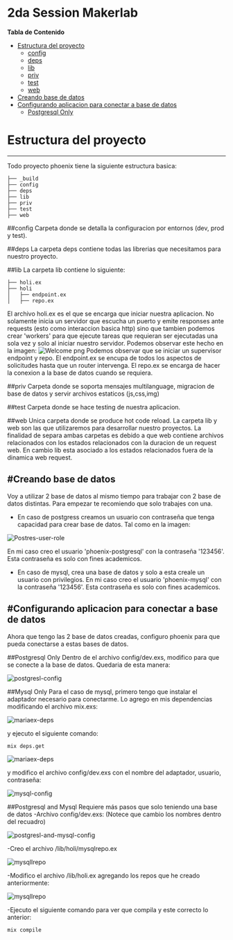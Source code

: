 2da Session Makerlab
===================

**Tabla de Contenido**
- [Estructura del proyecto](#estructura-del-proyecto)
	- [config](#config)
	- [deps](#deps)
	- [lib](#lib)
	- [priv](#priv)
	- [test](#test)
	- [web](#web)
- [Creando base de datos](#creando-base-de-datos)
- [Configurando aplicacion para conectar a base de datos](#configurando-aplicacion-para-conectar-a-base-de-datos)
	- [Postgresql Only](#postgresql-only)



# Estructura del proyecto
-------------
Todo proyecto phoenix tiene la siguiente estructura basica:
```
├── _build
├── config
├── deps
├── lib
├── priv
├── test
├── web
```
##config
Carpeta donde se detalla la configuracion por entornos (dev, prod y test).

##deps
La carpeta deps contiene todas las librerias que necesitamos para nuestro proyecto.

##lib
La carpeta lib contiene lo siguiente:
```
├── holi.ex
├── holi
│   ├── endpoint.ex
│   ├── repo.ex
```
El archivo holi.ex es el que se encarga que iniciar nuestra aplicacion. No solamente inicia un servidor que escucha un puerto y emite responses ante requests (esto como interaccion basica http) sino que tambien podemos crear 'workers' para que ejecute tareas que requieran ser ejecutadas una sola vez y solo al iniciar nuestro servidor.
Podemos observar este hecho en la imagen:
![Welcome png](img/holi.png)
Podemos observar que se iniciar un supervisor endpoint y repo.
El endpoint.ex se encupa de todos los aspectos de solicitudes hasta que un router intervenga.
El repo.ex se encarga de hacer la conexion a la base de datos cuando se requiera.

##priv
Carpeta donde se soporta mensajes multilanguage, migracion de base de datos y servir archivos estaticos (js,css,img)

##test
Carpeta donde se hace testing de nuestra aplicacion.

##web
Unica carpeta donde se produce hot code reload.
La carpeta lib y web son las que utilizaremos para desarrollar nuestro proyectos. La finalidad de separa ambas carpetas es debido a que web contiene archivos relacionados con los estados relacionados con la duracion de un request web. En cambio lib esta asociado a los estados relacionados fuera de la dinamica web request.


#Creando base de datos
-------------
Voy a utilizar 2 base de datos al mismo tiempo para trabajar con 2 base de datos distintas. Para empezar te recomiendo que solo trabajes con una.
- En caso de postgress creamos un usuario con contraseña que tenga capacidad para crear base de datos. Tal como en la imagen:

![Postres-user-role](img/postgress-user.png)

En mi caso creo el usuario 'phoenix-postgresql' con la contraseña '123456'. Esta contraseña es solo con fines academicos.
- En caso de mysql, crea una base de datos y solo a esta creale un usuario con privilegios.
En mi caso creo el usuario 'phoenix-mysql' con la contraseña '123456'. Esta contraseña es solo con fines academicos.

#Configurando aplicacion para conectar a base de datos
-------------
Ahora que tengo las 2 base de datos creadas, configuro phoenix para que pueda conectarse a estas bases de datos.

##Postgresql Only
Dentro de el archivo config/dev.exs, modifico para que se conecte a la base de datos. Quedaria de esta manera:

![postgresl-config](img/postgresl-config.png)

##Mysql Only
Para el caso de mysql, primero tengo que instalar el adaptador necesario para conectarme. Lo agrego en mis dependencias modificando el archivo mix.exs:

![mariaex-deps](img/mariaex-deps.png)

y ejecuto el siguiente comando:
```
mix deps.get
```

![mariaex-deps](img/mariaex-cmd.png)

y modifico el archivo config/dev.exs con el nombre del adaptador, usuario, contraseña:

![mysql-config](img/mysql-config.png)

##Postgresql and Mysql
Requiere más pasos que solo teniendo una base de datos
-Archivo config/dev.exs: (Notece que cambio los nombres dentro del recuadro)

![postgresl-and-mysql-config](img/postgresl-and-mysql-config.png)

-Creo el archivo /lib/holi/mysqlrepo.ex

![mysqllrepo](img/mysqlrepo.png)

-Modifico el archivo /lib/holi.ex agregando los repos que he creado anteriormente:

![mysqllrepo](img/repo-supervisor.png)

-Ejecuto el siguiente comando para ver que compila y este correcto lo anterior:
```
mix compile
```